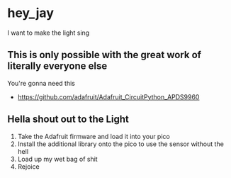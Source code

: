 # hey_jay
I want to make the light sing

## This is only possible with the great work of literally everyone else
You're gonna need this
- https://github.com/adafruit/Adafruit_CircuitPython_APDS9960

## Hella shout out to the Light
1. Take the Adafruit firmware and load it into your pico
1. Install the additional library onto the pico to use the sensor without the hell
1. Load up my wet bag of shit
1. Rejoice
